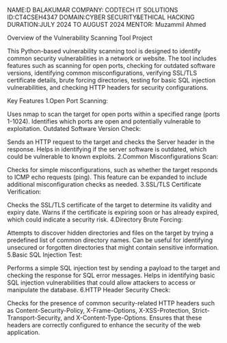 NAME:D BALAKUMAR
COMPANY: CODTECH IT SOLUTIONS
ID:CT4CSEH4347
DOMAIN:CYBER SECURITY&ETHICAL HACKING
DURATION:JULY 2024 TO AUGUST 2024
MENTOR: Muzammil Ahmed



Overview of the Vulnerability Scanning Tool Project

This Python-based vulnerability scanning tool is designed to identify common security vulnerabilities in a network or website. The tool includes features such as scanning for open ports, checking for outdated software versions, identifying common misconfigurations, verifying SSL/TLS certificate details, brute forcing directories, testing for basic SQL injection vulnerabilities, and checking HTTP headers for security configurations.

Key Features
1.Open Port Scanning:

Uses nmap to scan the target for open ports within a specified range (ports 1-1024).
Identifies which ports are open and potentially vulnerable to exploitation.
Outdated Software Version Check:

Sends an HTTP request to the target and checks the Server header in the response.
Helps in identifying if the server software is outdated, which could be vulnerable to known exploits.
2.Common Misconfigurations Scan:

Checks for simple misconfigurations, such as whether the target responds to ICMP echo requests (ping).
This feature can be expanded to include additional misconfiguration checks as needed.
3.SSL/TLS Certificate Verification:

Checks the SSL/TLS certificate of the target to determine its validity and expiry date.
Warns if the certificate is expiring soon or has already expired, which could indicate a security risk.
4.Directory Brute Forcing:

Attempts to discover hidden directories and files on the target by trying a predefined list of common directory names.
Can be useful for identifying unsecured or forgotten directories that might contain sensitive information.
5.Basic SQL Injection Test:

Performs a simple SQL injection test by sending a payload to the target and checking the response for SQL error messages.
Helps in identifying basic SQL injection vulnerabilities that could allow attackers to access or manipulate the database.
6.HTTP Header Security Check:

Checks for the presence of common security-related HTTP headers such as Content-Security-Policy, X-Frame-Options, X-XSS-Protection, Strict-Transport-Security, and X-Content-Type-Options.
Ensures that these headers are correctly configured to enhance the security of the web application.
